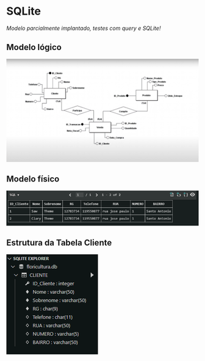 # SQLite 
*Modelo parcialmente implantado, testes com query e SQLite!*

## Modelo lógico
![Modelo lógico](./src/Modelo_logico.png)

## Modelo físico
![Banco físico](./src/banco.png)

## Estrutura da Tabela Cliente
![Tabela](./src/Tabela.png)
